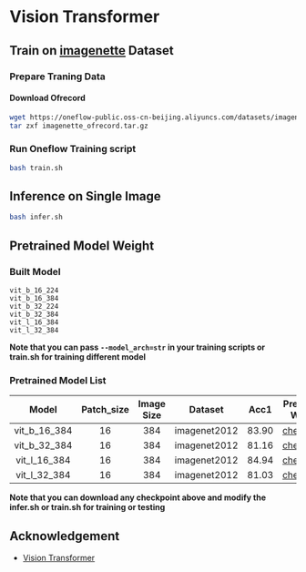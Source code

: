 # Vision Transformer

## Train on [imagenette](https://github.com/fastai/imagenette) Dataset

### Prepare Traning Data

#### Download Ofrecord

```bash
wget https://oneflow-public.oss-cn-beijing.aliyuncs.com/datasets/imagenette_ofrecord.tar.gz
tar zxf imagenette_ofrecord.tar.gz
```

### Run Oneflow Training script

```bash
bash train.sh
```


## Inference on Single Image

```bash
bash infer.sh
```

## Pretrained Model Weight
### Built Model
```
vit_b_16_224
vit_b_16_384
vit_b_32_224
vit_b_32_384
vit_l_16_384
vit_l_32_384
```
**Note that you can pass `--model_arch=str` in your training scripts or train.sh for training different model**

### Pretrained Model List
| Model | Patch_size | Image Size | Dataset | Acc1 | Pretrained Weight |
|:---:|:---:|:---:|:---:|:---:|:---:|
|vit_b_16_384| 16 | 384 | imagenet2012 | 83.90 | [checkpoint](https://oneflow-public.oss-cn-beijing.aliyuncs.com/model_zoo/ViT-OneFlow/vit_b_16_384.zip) |
|vit_b_32_384| 16 | 384 | imagenet2012 | 81.16 | [checkpoint](https://oneflow-public.oss-cn-beijing.aliyuncs.com/model_zoo/ViT-OneFlow/vit_b_32_384.zip) |
|vit_l_16_384| 16 | 384 | imagenet2012 | 84.94 | [checkpoint](https://oneflow-public.oss-cn-beijing.aliyuncs.com/model_zoo/ViT-OneFlow/vit_l_16_384.zip) |
|vit_l_32_384| 16 | 384 | imagenet2012 | 81.03 | [checkpoint](https://oneflow-public.oss-cn-beijing.aliyuncs.com/model_zoo/ViT-OneFlow/vit_l_32_384.zip) |

**Note that you can download any checkpoint above and modify the infer.sh or train.sh for training or testing**


## Acknowledgement
- [Vision Transformer](https://github.com/asyml/vision-transformer-pytorch)